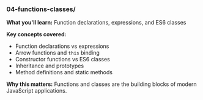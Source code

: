 ### 04-functions-classes/
**What you'll learn:** Function declarations, expressions, and ES6 classes

**Key concepts covered:**
- Function declarations vs expressions
- Arrow functions and `this` binding
- Constructor functions vs ES6 classes
- Inheritance and prototypes
- Method definitions and static methods

**Why this matters:** Functions and classes are the building blocks of modern JavaScript applications.